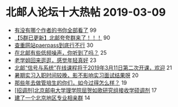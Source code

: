 # 北邮人论坛十大热帖 2019-03-09

- [有没有哪个作者的书你全部看了](https://bbs.byr.cn/article/NetLiterature/22701) 99
- [【5群已更新】北邮夸夸群来了！！！](https://bbs.byr.cn/article/Picture/3238076) 90
- [查重网站paerpass到底行不行](https://bbs.byr.cn/article/Paper/33266) 30
- [在北邮有些低频噪声，你听到了吗？](https://bbs.byr.cn/article/Talking/6102275) 25
- [老学姐回来逛逛，感觉年轻真好](https://bbs.byr.cn/article/Feeling/3103305) 23
- [北邮“信号与系统”在线课程将于2019年3月11日第二次开课，欢迎](https://bbs.byr.cn/article/StudyShare/190218) 21
- [暑期实习入职时间较晚，影不影响实习面试结果呀](https://bbs.byr.cn/article/Job/2019675) 20
- [那些年去做管培生的你们，如今过得怎么样？](https://bbs.byr.cn/article/WorkLife/1118836) 19
- [[招调剂]北京邮电大学理学院屈贺如歌研究组接收学硕调剂](https://bbs.byr.cn/article/AimGraduate/1159325) 17
- [建了一个北京地区专业相亲群](https://bbs.byr.cn/article/Friends/1914561) 14


